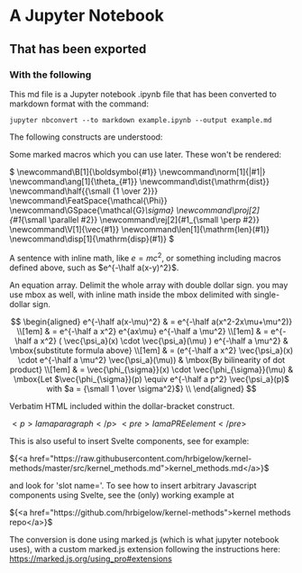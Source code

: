 # A Jupyter Notebook

## That has been exported

### With the following

This md file is a Jupyter notebook .ipynb file that has been converted to
markdown format with the command:

`jupyter nbconvert --to markdown example.ipynb --output example.md`

The following constructs are understood:

Some marked macros which you can use later.  These won't be rendered:

$
\newcommand\B[1]{\boldsymbol{#1}}
\newcommand\norm[1]{\|#1\|}
\newcommand\ang[1]{\theta_{#1}}
\newcommand\dist{\mathrm{dist}}
\newcommand\half{{\small {1 \over 2}}}
\newcommand\FeatSpace{\mathcal{\Phi}}
\newcommand\GSpace{\mathcal{G}_\sigma}
\newcommand\proj[2]{#1_{\small \parallel #2}}
\newcommand\rej[2]{#1_{\small \perp #2}}
\newcommand\V[1]{\vec{#1}}
\newcommand\len[1]{\mathrm{len}(#1)}
\newcommand\disp[1]{\mathrm{disp}(#1)}
$

A sentence with inline math, like $e = mc^2$, or something including macros
defined above, such as $e^{-\half a(x-y)^2}$.

An equation array.  Delimit the whole array with double dollar sign.  you may
use mbox as well, with inline math inside the mbox delimited with single-dollar
sign.

$$
\begin{aligned}
e^{-\half a(x-\mu)^2} & = e^{-\half a(x^2-2x\mu+\mu^2)} \\[1em]
& = e^{-\half a x^2} e^{ax\mu} e^{-\half a \mu^2} \\[1em]
& = e^{-\half a x^2} ( \vec{\psi_a}(x) \cdot \vec{\psi_a}(\mu) ) e^{-\half a \mu^2} & \mbox{substitute formula above} \\[1em]
& = (e^{-\half a x^2} \vec{\psi_a}(x) \cdot e^{-\half a \mu^2} \vec{\psi_a}(\mu)) & \mbox{By bilinearity of dot product} \\[1em]
& = \vec{\phi_{\sigma}}(x) \cdot \vec{\phi_{\sigma}}(\mu) & \mbox{Let $\vec{\phi_{\sigma}}(p) \equiv e^{-\half a p^2} \vec{\psi_a}(p)$ with $a = {\small 1 \over \sigma^2}$} \\
\end{aligned}
$$


Verbatim HTML included within the dollar-bracket construct.  

${<p>I am a paragraph</p>}$
${<pre>I am a PRE element</pre>}$

This is also useful to insert Svelte components, see for example:

${<a
href="https://raw.githubusercontent.com/hrbigelow/kernel-methods/master/src/kernel_methods.md">kernel_methods.md</a>}$

and look for 'slot name='.  To see how to insert arbitrary Javascript
components using Svelte, see the (only) working example at 

${<a href="https://github.com/hrbigelow/kernel-methods">kernel methods
repo</a>}$


The conversion is done using marked.js (which is what jupyter notebook uses),
with a custom marked.js extension following the instructions here:
https://marked.js.org/using_pro#extensions



